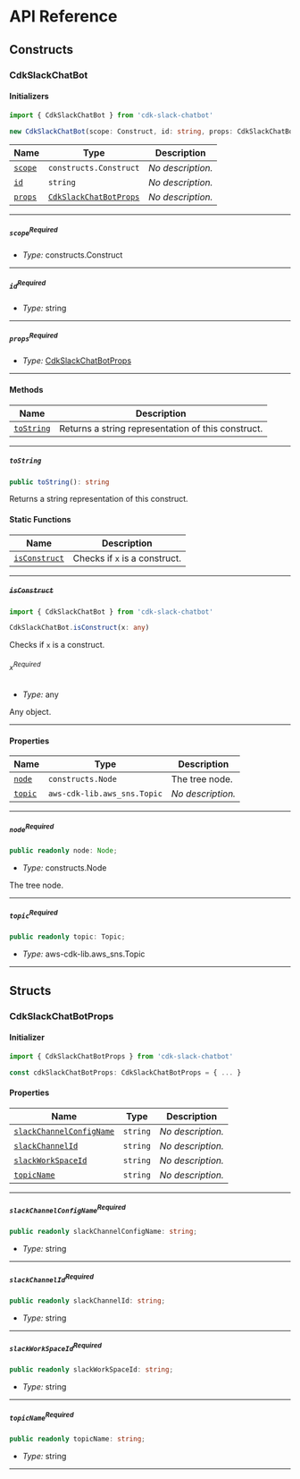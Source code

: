 # API Reference <a name="API Reference" id="api-reference"></a>

## Constructs <a name="Constructs" id="Constructs"></a>

### CdkSlackChatBot <a name="CdkSlackChatBot" id="cdk-slack-chatbot.CdkSlackChatBot"></a>

#### Initializers <a name="Initializers" id="cdk-slack-chatbot.CdkSlackChatBot.Initializer"></a>

```typescript
import { CdkSlackChatBot } from 'cdk-slack-chatbot'

new CdkSlackChatBot(scope: Construct, id: string, props: CdkSlackChatBotProps)
```

| **Name** | **Type** | **Description** |
| --- | --- | --- |
| <code><a href="#cdk-slack-chatbot.CdkSlackChatBot.Initializer.parameter.scope">scope</a></code> | <code>constructs.Construct</code> | *No description.* |
| <code><a href="#cdk-slack-chatbot.CdkSlackChatBot.Initializer.parameter.id">id</a></code> | <code>string</code> | *No description.* |
| <code><a href="#cdk-slack-chatbot.CdkSlackChatBot.Initializer.parameter.props">props</a></code> | <code><a href="#cdk-slack-chatbot.CdkSlackChatBotProps">CdkSlackChatBotProps</a></code> | *No description.* |

---

##### `scope`<sup>Required</sup> <a name="scope" id="cdk-slack-chatbot.CdkSlackChatBot.Initializer.parameter.scope"></a>

- *Type:* constructs.Construct

---

##### `id`<sup>Required</sup> <a name="id" id="cdk-slack-chatbot.CdkSlackChatBot.Initializer.parameter.id"></a>

- *Type:* string

---

##### `props`<sup>Required</sup> <a name="props" id="cdk-slack-chatbot.CdkSlackChatBot.Initializer.parameter.props"></a>

- *Type:* <a href="#cdk-slack-chatbot.CdkSlackChatBotProps">CdkSlackChatBotProps</a>

---

#### Methods <a name="Methods" id="Methods"></a>

| **Name** | **Description** |
| --- | --- |
| <code><a href="#cdk-slack-chatbot.CdkSlackChatBot.toString">toString</a></code> | Returns a string representation of this construct. |

---

##### `toString` <a name="toString" id="cdk-slack-chatbot.CdkSlackChatBot.toString"></a>

```typescript
public toString(): string
```

Returns a string representation of this construct.

#### Static Functions <a name="Static Functions" id="Static Functions"></a>

| **Name** | **Description** |
| --- | --- |
| <code><a href="#cdk-slack-chatbot.CdkSlackChatBot.isConstruct">isConstruct</a></code> | Checks if `x` is a construct. |

---

##### ~~`isConstruct`~~ <a name="isConstruct" id="cdk-slack-chatbot.CdkSlackChatBot.isConstruct"></a>

```typescript
import { CdkSlackChatBot } from 'cdk-slack-chatbot'

CdkSlackChatBot.isConstruct(x: any)
```

Checks if `x` is a construct.

###### `x`<sup>Required</sup> <a name="x" id="cdk-slack-chatbot.CdkSlackChatBot.isConstruct.parameter.x"></a>

- *Type:* any

Any object.

---

#### Properties <a name="Properties" id="Properties"></a>

| **Name** | **Type** | **Description** |
| --- | --- | --- |
| <code><a href="#cdk-slack-chatbot.CdkSlackChatBot.property.node">node</a></code> | <code>constructs.Node</code> | The tree node. |
| <code><a href="#cdk-slack-chatbot.CdkSlackChatBot.property.topic">topic</a></code> | <code>aws-cdk-lib.aws_sns.Topic</code> | *No description.* |

---

##### `node`<sup>Required</sup> <a name="node" id="cdk-slack-chatbot.CdkSlackChatBot.property.node"></a>

```typescript
public readonly node: Node;
```

- *Type:* constructs.Node

The tree node.

---

##### `topic`<sup>Required</sup> <a name="topic" id="cdk-slack-chatbot.CdkSlackChatBot.property.topic"></a>

```typescript
public readonly topic: Topic;
```

- *Type:* aws-cdk-lib.aws_sns.Topic

---


## Structs <a name="Structs" id="Structs"></a>

### CdkSlackChatBotProps <a name="CdkSlackChatBotProps" id="cdk-slack-chatbot.CdkSlackChatBotProps"></a>

#### Initializer <a name="Initializer" id="cdk-slack-chatbot.CdkSlackChatBotProps.Initializer"></a>

```typescript
import { CdkSlackChatBotProps } from 'cdk-slack-chatbot'

const cdkSlackChatBotProps: CdkSlackChatBotProps = { ... }
```

#### Properties <a name="Properties" id="Properties"></a>

| **Name** | **Type** | **Description** |
| --- | --- | --- |
| <code><a href="#cdk-slack-chatbot.CdkSlackChatBotProps.property.slackChannelConfigName">slackChannelConfigName</a></code> | <code>string</code> | *No description.* |
| <code><a href="#cdk-slack-chatbot.CdkSlackChatBotProps.property.slackChannelId">slackChannelId</a></code> | <code>string</code> | *No description.* |
| <code><a href="#cdk-slack-chatbot.CdkSlackChatBotProps.property.slackWorkSpaceId">slackWorkSpaceId</a></code> | <code>string</code> | *No description.* |
| <code><a href="#cdk-slack-chatbot.CdkSlackChatBotProps.property.topicName">topicName</a></code> | <code>string</code> | *No description.* |

---

##### `slackChannelConfigName`<sup>Required</sup> <a name="slackChannelConfigName" id="cdk-slack-chatbot.CdkSlackChatBotProps.property.slackChannelConfigName"></a>

```typescript
public readonly slackChannelConfigName: string;
```

- *Type:* string

---

##### `slackChannelId`<sup>Required</sup> <a name="slackChannelId" id="cdk-slack-chatbot.CdkSlackChatBotProps.property.slackChannelId"></a>

```typescript
public readonly slackChannelId: string;
```

- *Type:* string

---

##### `slackWorkSpaceId`<sup>Required</sup> <a name="slackWorkSpaceId" id="cdk-slack-chatbot.CdkSlackChatBotProps.property.slackWorkSpaceId"></a>

```typescript
public readonly slackWorkSpaceId: string;
```

- *Type:* string

---

##### `topicName`<sup>Required</sup> <a name="topicName" id="cdk-slack-chatbot.CdkSlackChatBotProps.property.topicName"></a>

```typescript
public readonly topicName: string;
```

- *Type:* string

---




